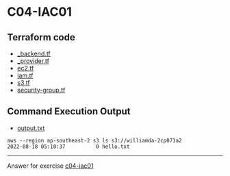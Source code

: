 # C04-IAC01

## Terraform code 
- [_backend.tf](_backend.tf)
- [_provider.tf](_provider.tf)
- [ec2.tf](ec2.tf)
- [iam.tf](iam.tf)
- [s3.tf](s3.tf)
- [security-group.tf](security-group.tf)

## Command Execution Output
- [output.txt](output.txt)
```
aws --region ap-southeast-2 s3 ls s3://williamda-2cp071a2
2022-08-18 05:10:37          0 hello.txt
```

***
Answer for exercise [c04-iac01](https://github.com/devopsacademyau/academy/blob/af71c8c5c94a36439854d642cc64ac103d8507e3/classes/04class/exercises/c04-iac01/README.md)